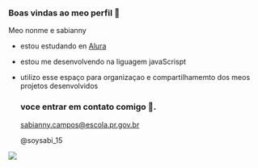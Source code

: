 ### Boas vindas ao meo perfil 🖤

Meo nonme e sabianny 
- estou estudando en [Alura](https://.alura.com.br)
- estou me desenvolvendo na liguagem javaScrispt
- utilizo esse espaço para organizaçao e compartilhamemto dos meos projetos desenvolvidos

  ### voce entrar em contato comigo 📧.

  sabianny.campos@escola.pr.gov.br

  @soysabi_15


![](https://media.tenor.com/IX3ZyB3lxKoAAAAC/kuromi-sanrio.gif)





